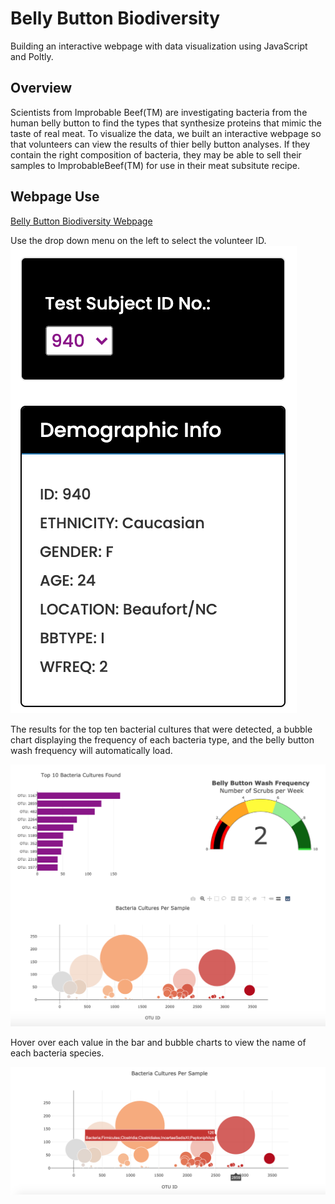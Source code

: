 # Belly Button Biodiversity
Building an interactive webpage with data visualization using JavaScript and Poltly.

## Overview
Scientists from Improbable Beef(TM) are investigating bacteria from the human belly button to find the types that synthesize proteins that mimic the taste of real meat. To visualize the data, we built an interactive webpage so that volunteers can view the results of thier belly button analyses. If they contain the right composition of bacteria, they may be able to sell their samples to ImprobableBeef(TM) for use in their meat subsitute recipe.


## Webpage Use

[Belly Button Biodiversity Webpage](https://jayjohnson526.github.io/)

Use the drop down menu on the left to select the volunteer ID.  
![](images/dropdown_menu.png)

The results for the top ten bacterial cultures that were detected, a bubble chart displaying the frequency of each bacteria type, and the belly button wash frequency will automatically load. 

![](images/results.png)

Hover over each value in the bar and bubble charts to view the name of each bacteria species.

![](images/hover.png)